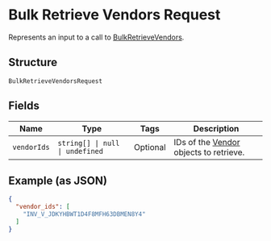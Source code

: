 <!-- Optimized: 2025-10-06 -->
<!-- RPM: 1.6.2.1.1.6.2.1_bulk-retrieve-vendors-request_20251006 -->
<!-- Session: E2E RPM DNA Application -->
<!-- AOM: RND (Reggie & Dro) -->
<!-- COI: TECHNOLOGY -->
<!-- RPM: HIGH -->
<!-- ACTION: BUILD -->


# Bulk Retrieve Vendors Request

Represents an input to a call to [BulkRetrieveVendors](../../doc/api/vendors.md#bulk-retrieve-vendors).

## Structure

`BulkRetrieveVendorsRequest`

## Fields

| Name | Type | Tags | Description |
|  --- | --- | --- | --- |
| `vendorIds` | `string[] \| null \| undefined` | Optional | IDs of the [Vendor](entity:Vendor) objects to retrieve. |

## Example (as JSON)

```json
{
  "vendor_ids": [
    "INV_V_JDKYHBWT1D4F8MFH63DBMEN8Y4"
  ]
}
```
